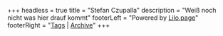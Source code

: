 +++
headless = true
title = "Stefan Czupalla"
description = "Weiß noch nicht was hier drauf kommt"
footerLeft = "Powered by [Lilo.page](https://www.lilo.page)"
footerRight = "[Tags](/tags/) | [Archive](/posts/)"
+++

